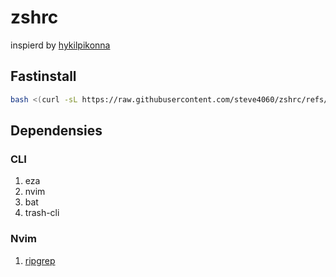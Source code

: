 # zshrc 

inspierd by [hykilpikonna](https://github.com/hykilpikonna/zshrc/tree/master)

## Fastinstall

```sh
bash <(curl -sL https://raw.githubusercontent.com/steve4060/zshrc/refs/heads/main/fastinstall.sh) # only for not updating
```

## Dependensies

### CLI

1. eza
2. nvim
3. bat
4. trash-cli

### Nvim 

1. [ripgrep](https://github.com/BurntSushi/ripgrep)
